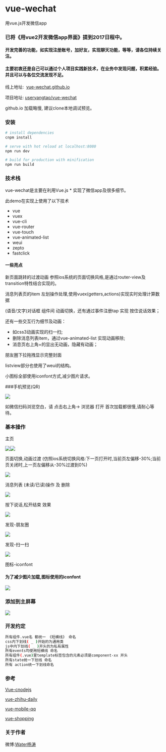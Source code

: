 # vue-wechat
  用vue.js开发微信app

### 已将《用vue2开发微信app界面》提到2017日程中。
#### 开发完善的功能，如实现注册账号，加好友，实现聊天功能，等等，请各位持续关注。
#### 主要初衷还是自己可以通过个人项目实践新技术，在业务中发现问题，积累经验。并且可以与各位交流发现不足。

  线上地址:  [vue-wechat.github.io](https://vue-wechat.github.io)

  项目地址:  [useryangtao/vue-wechat](https://github.com/useryangtao/vue-wechat)

  github.io 加载略慢, 建议clone本地调试预览。


### 安装

``` bash
# install dependencies
cnpm install

# serve with hot reload at localhost:8080
npm run dev

# build for production with minification
npm run build

```
### 技术栈
  vue-wechat是主要在利用Vue.js * 实现了微信app及很多细节。

  此demo在实现上使用了以下技术
  
  - vue
  - vuex
  - vue-cli
  - vue-router
  - vue-touch
  - vue-animated-list
  - weui
  - zepto
  - fastclick

#### 一些亮点

  新页面跳转的过渡动画 参照ios系统的页面切换风格,是通过router-view及transition特性结合实现的。
  
  消息列表页的item 左划操作处理,使用vuex(getters,actions)实现实时处理计算数据
  
  (语音/文字)对话框 组件间 动画切换，还有通过事件注册tap 实现 按住说话效果；

  还有一些交互行为细节及动画：
   - 如css3动画实现的扫一扫;
   - 删除消息列表item，通过vue-animated-list 实现动画移除;
   - 消息页右上角+的显出无动画，隐藏有动画；
  
  朋友圈下拉拖拽显示完整封面
  
  listview部分也使用了weui的结构。 
  
  小图标全部使用iconfont方式,减少图片请求。
  

###手机预览(QR)

  ![](./src/assets/images/readme/qr-vue-wechat.png)
  
  如微信扫码浏览空白，请 点击右上角-> 浏览器 打开
  首次加载都很慢,请耐心等待。



### 基本操作

  主页

  ![](./src/assets/images/readme/view-chat-contact.png)![](./src/assets/images/readme/view-chat.png)

  页面切换,动画过渡
  (仿照ios系统切换风格:下一页打开时,当前页左偏移-30%;当前页关闭时,上一页左偏移从-30%过渡到0%)

  ![](./src/assets/images/readme/view-wechat-animation.gif)

  消息列表 (未读/已读)操作 及 删除

  ![](./src/assets/images/readme/view-wechat-chat.gif)

  按下说话,松开结束 效果

  ![](./src/assets/images/readme/tap-say.png)

  发现-朋友圈

  ![](./src/assets/images/readme/view-wechat-find-albums-friends.gif)

  发现-扫一扫

  ![](./src/assets/images/readme/view-wechat-find-sao-yi-sao.gif)

  图标-iconfont

#### 为了减少图片加载,图标使用的iconfont

  ![](./src/assets/images/readme/font.png)

### 添加到主屏幕

  ![](./src/assets/images/readme/add-to-screen.png)



### 开发约定
  ``` bash
  所有组件.vue名 都统一 《短横线》 命名
  css内下划线( _ )开始的为通用类
  js中内下划线( _ )开头的为私有属性
  所有events均使用短横线 命名
  所有组件(.vue)里template标签包含的元素必须是component-xx 开头
  所有state统一下划线 命名
  所有 action统一下划线命名
  ```


### 参考

  [Vue-cnodejs](https://github.com/shinygang/Vue-cnodejs)

  [vue-zhihu-daily](https://github.com/hilongjw/vue-zhihu-daily)

  [vue-mobile-qq](https://github.com/hilongjw/vue-mobile-qq)

  [vue-shopping](https://github.com/andylei18/vue-shopping)

### 关于作者

微博:[Water杨涛](http://weibo.com/u/3503321141)

  
